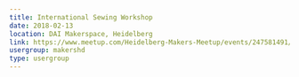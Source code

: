 ```yaml
---
title: International Sewing Workshop
date: 2018-02-13
location: DAI Makerspace, Heidelberg
link: https://www.meetup.com/Heidelberg-Makers-Meetup/events/247581491/
usergroup: makershd
type: usergroup
---
```

